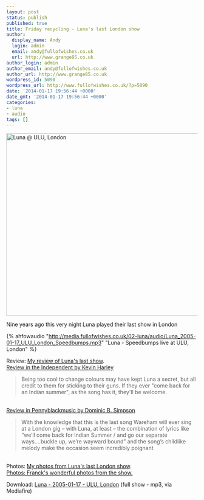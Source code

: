 ```yaml
---
layout: post
status: publish
published: true
title: Friday recycling - Luna's last London show
author:
  display_name: Andy
  login: admin
  email: andy@fullofwishes.co.uk
  url: http://www.grange85.co.uk
author_login: admin
author_email: andy@fullofwishes.co.uk
author_url: http://www.grange85.co.uk
wordpress_id: 5090
wordpress_url: http://www.fullofwishes.co.uk/?p=5090
date: '2014-01-17 19:56:44 +0000'
date_gmt: '2014-01-17 19:56:44 +0000'
categories:
- luna
- audio
tags: []
---
```

<p><a href="http://www.ipernity.com/doc/grange85/24969989"><img class="aligncenter" title="Luna @ ULU, London" alt="Luna @ ULU, London" src="http://u1.ipernity.com/35/99/89/24969989.36e8ea76.640.jpg?r1" height="480" width="640" /></a></p>
<p>Nine years ago this very night Luna played their last show in London</p>

{% ahfowaudio "http://media.fullofwishes.co.uk/02-luna/audio/Luna_2005-01-17_ULU_London_Speedbumps.mp3" "Luna - Speedbumps live at ULU, London" %}

<p>Review: <a href="/2005/01/18/review-my-last-ever-luna-show/">My review of Luna's last show</a>.<br />
<ins datetime="2014-01-18T00:31:30+00:00"><a href="http://www.independent.co.uk/arts-entertainment/music/reviews/luna-ulu-london-15910.html">Review in the Independent by Kevin Harley</a></p>
<blockquote><p>Being too cool to change colours may have kept Luna a secret, but all credit to them for sticking to their guns. If they ever "come back for an Indian summer", as the song has it, they'll be welcome.</p></blockquote>
<p></ins><br />
<ins datetime="2014-01-18T00:33:13+00:00"><a href="http://www.pennyblackmusic.co.uk/MagSitePages/Article.aspx?id=3532">Review in Pennyblackmusic by Dominic B. Simpson</a></p>
<blockquote><p>With the knowledge that this is the last song Wareham will ever sing at a London gig – with Luna, at least – the combination of lyrics like “we’ll come back for Indian Summer / and go our separate ways....buckle up, we’re wayward bound” and the song’s childlike melody make the occasion seem incredibly poignant</p></blockquote>
<p></ins><br />
Photos: <a href="http://www.ipernity.com/doc/grange85/album/483571">My photos from Luna's last London show</a>.<br />
<ins datetime="2014-01-17T23:20:14+00:00">Photos: <a href="http://fdewannieux.smugmug.com/Music/Luna-at-ULU-January-17th-2005/">Franck's wonderful photos from the show</a>.</ins></p>
<p>Download: <a href="http://www.mediafire.com/download/e7toee6ux7k2924/Luna_2005-01-17_%20ULU%2C%20London%2C%20UK.zip">Luna - 2005-01-17 - ULU, London</a> (full show - mp3, via Mediafire)</p>
